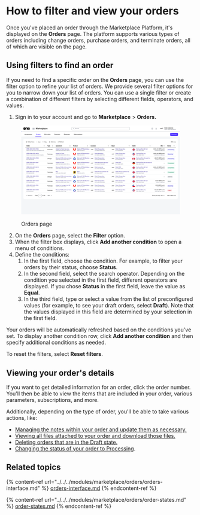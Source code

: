# How to filter and view your orders

Once you've placed an order through the Marketplace Platform, it's displayed on the **Orders** page.  The platform supports various types of orders including change orders, purchase orders, and terminate orders, all of which are visible on the page.&#x20;

## Using filters to find an order

If you need to find a specific order on the **Orders** page, you can use the filter option to refine your list of orders. We provide several filter options for you to narrow down your list of orders. You can use a single filter or create a combination of different filters by selecting different fields, operators, and values.

1. Sign in to your account and go to **Marketplace** > **Orders.**

<figure><img src="../../../.gitbook/assets/image (362).png" alt=""><figcaption><p>Orders page</p></figcaption></figure>

2. On the **Orders** page, select the **Filter** option.&#x20;
3. When the filter box displays, click **Add another condition** to open a menu of conditions.&#x20;
4. Define the conditions:
   1. In the first field, choose the condition. For example, to filter your orders by their status, choose **Status**.
   2. In the second field, select the search operator. Depending on the condition you selected in the first field, different operators are displayed. If you chose **Status** in the first field, leave the value as **Equal**.
   3. In the third field, type or select a value from the list of preconfigured values (for example, to see your draft orders, select **Draft**). Note that the values displayed in this field are determined by your selection in the first field.&#x20;

Your orders will be automatically refreshed based on the conditions you've set. To display another condition row, click **Add another condition** and then specify additional conditions as needed.

To reset the filters, select **Reset filters**.&#x20;

## Viewing your order's details

If you want to get detailed information for an order, click the order number. You'll then be able to view the items that are included in your order, various parameters, subscriptions, and more.

Additionally, depending on the type of order, you'll be able to take various actions, like:

* [Managing the notes within your order and update them as necessary.](../../../modules/marketplace/orders/manage-order-notes.md)
* [Viewing all files attached to your order and download those files.](../../../modules/marketplace/orders/view-and-download-attachments.md)
* [Deleting orders that are in the Draft state.](../../../modules/marketplace/orders/delete-draft-orders.md)
* [Changing the status of your order to Processing](../../../modules/marketplace/orders/set-an-order-to-processing.md).

## Related topics

{% content-ref url="../../../modules/marketplace/orders/orders-interface.md" %}
[orders-interface.md](../../../modules/marketplace/orders/orders-interface.md)
{% endcontent-ref %}

{% content-ref url="../../../modules/marketplace/orders/order-states.md" %}
[order-states.md](../../../modules/marketplace/orders/order-states.md)
{% endcontent-ref %}
